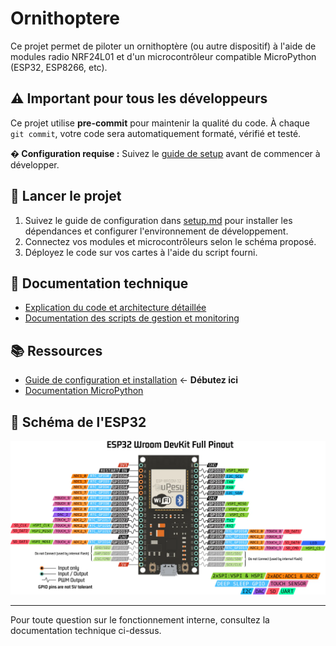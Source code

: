 # Ornithoptere

Ce projet permet de piloter un ornithoptère (ou autre dispositif) à l'aide de modules radio NRF24L01 et d'un microcontrôleur compatible MicroPython (ESP32, ESP8266, etc).

## ⚠️ **Important pour tous les développeurs**

Ce projet utilise **pre-commit** pour maintenir la qualité du code. À chaque `git commit`, votre code sera automatiquement formaté, vérifié et testé.

**� Configuration requise :** Suivez le [guide de setup](./docs/setup.md) avant de commencer à développer.

## 🚀 Lancer le projet

1. Suivez le guide de configuration dans [setup.md](./docs/setup.md) pour installer les dépendances et configurer l'environnement de développement.
2. Connectez vos modules et microcontrôleurs selon le schéma proposé.
3. Déployez le code sur vos cartes à l'aide du script fourni.

## 📄 Documentation technique

- [Explication du code et architecture détaillée](./docs/code_explanation.md)
- [Documentation des scripts de gestion et monitoring](./docs/scripts.md)

## 📚 Ressources

- [Guide de configuration et installation](./docs/setup.md) ← **Débutez ici**
- [Documentation MicroPython](https://docs.micropython.org/en/latest/reference/repl.html)

## 🔌 Schéma de l'ESP32

![Pinout diagram](./docs/pinout.png)

---

Pour toute question sur le fonctionnement interne, consultez la documentation technique ci-dessus.
